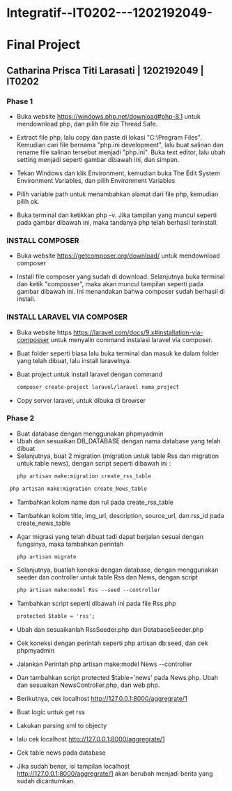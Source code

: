 # Integratif--IT0202---1202192049-
# Final Project

## Catharina Prisca Titi Larasati | 1202192049 | IT0202

### Phase 1

* Buka website https://windows.php.net/download#php-8.1 untuk mendownload php, dan pilih file zip Thread Safe.

* Extract file php, lalu copy dan paste di lokasi "C:\Program Files". Kemudian cari file bernama "php.ini development", lalu buat salinan dan rename file salinan tersebut menjadi "php.ini". Buka text editor, lalu ubah setting menjadi seperti gambar dibawah ini, dan simpan.
  
* Tekan Windows dan klik Environment, kemudian buka The Edit System Environment Variables, dan pilih Environment Variables

* Pilih variable path untuk menambahkan alamat dari file php, kemudian pilih ok.

* Buka terminal dan ketikkan php -v. Jika tampilan yang muncul seperti pada gambar dibawah ini, maka tandanya php telah berhasil terinstall.


### INSTALL COMPOSER

* Buka website https://getcomposer.org/download/ untuk mendownload composer

* Install file composer yang sudah di download. Selanjutnya buka terminal dan ketik "composser", maka akan muncul tampilan seperti pada gambar dibawah ini. Ini menandakan bahwa composer sudah berhasil di install.


### INSTALL LARAVEL VIA COMPOSER

* Buka website https https://laravel.com/docs/9.x#installation-via-composser untuk menyalin command instalasi laravel via composer.

* Buat folder seperti biasa lalu buka terminal dan masuk ke dalam folder yang telah dibuat, lalu install laravelnya. 

* Buat project untuk install laravel dengan command 

  ```markdown
  composer create-project laravel/laravel nama_project
  ```
  
* Copy server laravel, untuk dibuka di browser








### Phase 2

* Buat database dengan menggunakan phpmyadmin
* Ubah dan sesuaikan DB_DATABASE dengan nama database yang telah dibuat
* Selanjutnya, buat 2 migration (migration untuk table Rss dan migration untuk table news), dengan script seperti dibawah ini : 
    ```markdown
  php artisan make:migration create_rss_table
  ```

 ```markdown
  php artisan make:migration create_News_table
  ```
  
* Tambahkan kolom name dan rul pada create_rss_table
* Tambahkan kolom title, img_url, description, source_url, dan rss_id pada create_news_table
* Agar migrasi yang telah dibuat tadi dapat berjalan sesuai dengan fungsinya, maka tambahkan perintah 

    ```markdown
  php artisan migrate
    ```
    
* Selanjutnya, buatlah koneksi dengan database, dengan menggunakan seeder dan controller untuk table Rss dan News, dengan script


    ```markdown
  php artisan make:model Rss --seed --controller
    ```


* Tambahkan script seperti dibawah ini pada file Rss.php
  ```markdown
  protected $table = 'rss';
    ```
    
* Ubah dan sesuaikanlah RssSeeder.php dan DatabaseSeeder.php
* Cek koneksi dengan perintah seperti php artisan db:seed, dan cek phpmyadmin
* Jalankan Perintah php artisan make:model News --controller
* Dan tambahkan script protected $table='news' pada News.php. Ubah dan sesuaikan NewsController.php, dan web.php.
* Berikutnya, cek localhost http://127.0.0.1:8000/aggregrate/1
* Buat logic untuk get rss
* Lakukan parsing xml to objecty
* lalu cek localhost http://127.0.0.1:8000/aggregrate/1
* Cek table news pada database
* Jika sudah benar, isi tampilan localhost http://127.0.0.1:8000/aggregrate/1 akan berubah menjadi berita yang sudah dicantumkan.
